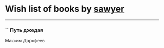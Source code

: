 # Wish list of books by [sawyer](https://plus.google.com/u/0/117035910904503216203/)
---

### `` Путь джедая
Максим Дорофеев

